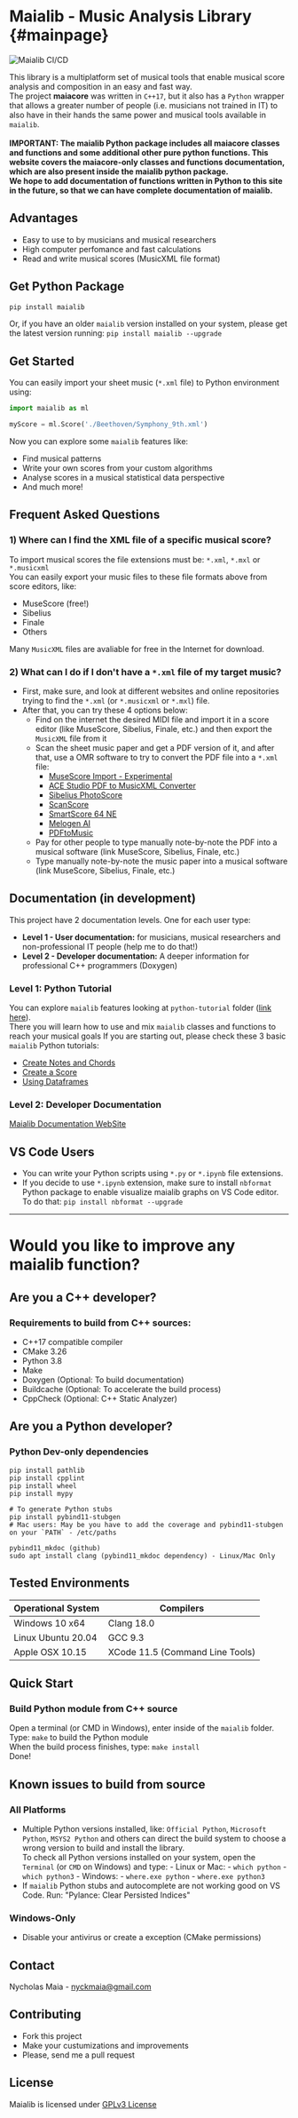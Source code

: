 # Maialib - Music Analysis Library {#mainpage}

![Maialib CI/CD](https://github.com/nyckmaia/maialib/actions/workflows/wheels.yml/badge.svg)

This library is a multiplatform set of musical tools that enable musical score analysis and composition in an easy and fast way. <br>
The project **maiacore** was written in `C++17`, but it also has a `Python` wrapper that allows a greater number of people (i.e. musicians not trained in IT) to also have in their hands the same power and musical tools available in `maialib`.<br><br>
**IMPORTANT: The maialib Python package includes all maiacore classes and functions and some additional other pure python functions. This website covers the maiacore-only classes and functions documentation, which are also present inside the maialib python package.<br>We hope to add documentation of functions written in Python to this site in the future, so that we can have complete documentation of maialib.**

## Advantages

- Easy to use to by musicians and musical researchers
- High computer perfomance and fast calculations
- Read and write musical scores (MusicXML file format)

## Get Python Package

```python
pip install maialib
```

Or, if you have an older `maialib` version installed on your system, please get the latest version running: `pip install maialib --upgrade`

## Get Started

You can easily import your sheet music (`*.xml` file) to Python environment using:

```python
import maialib as ml

myScore = ml.Score('./Beethoven/Symphony_9th.xml')
```

Now you can explore some `maialib` features like:

- Find musical patterns
- Write your own scores from your custom algorithms
- Analyse scores in a musical statistical data perspective
- And much more!

## Frequent Asked Questions

### 1) Where can I find the XML file of a specific musical score?

To import musical scores the file extensions must be: `*.xml`, `*.mxl` or `*.musicxml` <br>
You can easily export your music files to these file formats above from score editors, like:

- MuseScore (free!)
- Sibelius
- Finale
- Others

Many `MusicXML` files are avaliable for free in the Internet for download.

### 2) What can I do if I don't have a `*.xml` file of my target music?

- First, make sure, and look at different websites and online repositories trying to find the `*.xml` (or `*.musicxml` or `*.mxl`) file.
- After that, you can try these 4 options below:
  - Find on the internet the desired MIDI file and import it in a score editor (like MuseScore, Sibelius, Finale, etc.) and then export the `MusicXML` file from it
  - Scan the sheet music paper and get a PDF version of it, and after that, use a OMR software to try to convert the PDF file into a `*.xml` file:
    - [MuseScore Import - Experimental](https://musescore.com/import)
    - [ACE Studio PDF to MusicXML Converter](https://acestudio.ai/pdf-to-musicxml/)
    - [Sibelius PhotoScore](https://www.avid.com/photoscore-and-notateme-lite)
    - [ScanScore](https://scan-score.com/en/)
    - [SmartScore 64 NE](https://www.musitek.com/)
    - [Melogen AI](https://melogenai.com/)
    - [PDFtoMusic](https://www.myriad-online.com/en/products/pdftomusic.htm)
  - Pay for other people to type manually note-by-note the PDF into a musical software (link MuseScore, Sibelius, Finale, etc.)
  - Type manually note-by-note the music paper into a musical software (link MuseScore, Sibelius, Finale, etc.)

## Documentation (in development)

This project have 2 documentation levels. One for each user type:

- **Level 1 - User documentation:** for musicians, musical researchers and non-professional IT people (help me to do that!)
- **Level 2 - Developer documentation:** A deeper information for professional C++ programmers (Doxygen)

### Level 1: Python Tutorial

You can explore `maialib` features looking at `python-tutorial` folder ([link here](https://github.com/nyckmaia/maialib/tree/main/python-tutorial)). <br>
There you will learn how to use and mix `maialib` classes and functions to reach your musical goals
If you are starting out, please check these 3 basic `maialib` Python tutorials:

- [Create Notes and Chords](https://github.com/nyckmaia/maialib/blob/main/python-tutorial/create_notes_chords.ipynb)
- [Create a Score](https://github.com/nyckmaia/maialib/blob/main/python-tutorial/create_score.ipynb)
- [Using Dataframes](https://github.com/nyckmaia/maialib/blob/main/python-tutorial/dataframe.ipynb)

### Level 2: Developer Documentation

[Maialib Documentation WebSite](https://maialib.com/)

## VS Code Users

- You can write your Python scripts using `*.py` or `*.ipynb` file extensions.
- If you decide to use `*.ipynb` extension, make sure to install `nbformat` Python package to enable visualize maialib graphs on VS Code editor.
  To do that: `pip install nbformat --upgrade`

---

# Would you like to improve any maialib function?

## Are you a C++ developer?

### Requirements to build from C++ sources:

- C++17 compatible compiler
- CMake 3.26
- Python 3.8
- Make
- Doxygen (Optional: To build documentation)
- Buildcache (Optional: To accelerate the build process)
- CppCheck (Optional: C++ Static Analyzer)

## Are you a Python developer?

### Python Dev-only dependencies

```
pip install pathlib
pip install cpplint
pip install wheel
pip install mypy

# To generate Python stubs
pip install pybind11-stubgen
# Mac users: May be you have to add the coverage and pybind11-stubgen on your `PATH` - /etc/paths

pybind11_mkdoc (github)
sudo apt install clang (pybind11_mkdoc dependency) - Linux/Mac Only
```

## Tested Environments

| Operational System | Compilers                       |
| ------------------ | ------------------------------- |
| Windows 10 x64     | Clang 18.0                      |
| Linux Ubuntu 20.04 | GCC 9.3                         |
| Apple OSX 10.15    | XCode 11.5 (Command Line Tools) |

## Quick Start

### Build Python module from C++ source

Open a terminal (or CMD in Windows), enter inside of the `maialib` folder. <br>
Type: `make` to build the Python module <br>
When the build process finishes, type: `make install` <br>
Done!

## Known issues to build from source

### All Platforms

- Multiple Python versions installed, like: `Official Python`, `Microsoft Python`, `MSYS2 Python` and others can direct the build system to choose a wrong version to build and install the library. <br>
  To check all Python versions installed on your system, open the `Terminal` (or `CMD` on Windows) and type: - Linux or Mac: - `which python` - `which python3` - Windows: - `where.exe python` - `where.exe python3`
- If `maialib` Python stubs and autocomplete are not working good on VS Code. Run: "Pylance: Clear Persisted Indices"

### Windows-Only

- Disable your antivirus or create a exception (CMake permissions)

## Contact

Nycholas Maia - nyckmaia@gmail.com

## Contributing

- Fork this project
- Make your custumizations and improvements
- Please, send me a pull request

## License

Maialib is licensed under [GPLv3 License](https://www.gnu.org/licenses/gpl-3.0.html)

